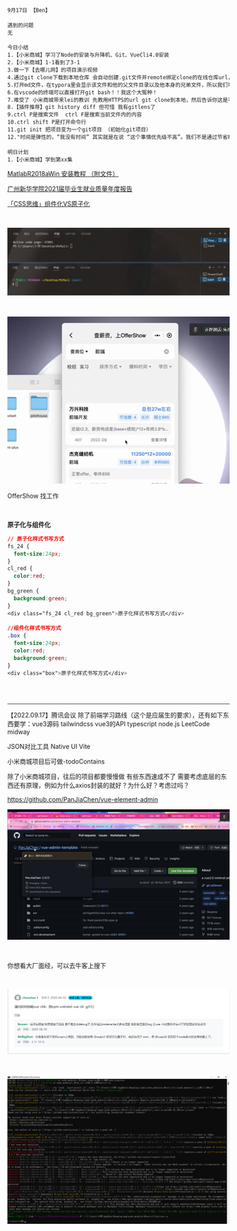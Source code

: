 ```html
9月17日 【Ben】

遇到的问题
无

今日小结
1.【小米商城】学习了Node的安装与升降机、Git、VueCli4.0安装
2.【小米商城】1-1看到了3-1
3.做一下【去哪儿网】的项目演示视频
4.通过git clone下载到本地仓库 会自动创建.git文件并remote绑定clone的在线仓库url，这样就不用自己手动git init和git remote 很方便
5.打开md文件，在typora里会显示该文件和他的父文件目录以及他本身的兄弟文件，所以我们可以把笔记的md文件建在根目录下，这样可以方便的打开整个项目文件夹
6.在vscode的终端可以直接打开git bash！！我这个大冤种！
7.难受了 小米商城带来lei的教训 先教用HTTPS的url git clone到本地，然后告诉你这是不行的，要用SSH的url才能使用公钥私钥，你直接说这有个坑就好了，为什么要让我跳下去再爬出来 给我难忘的回忆呢[emo/doge]
8.【插件推荐】git history diff 但可惜 我有gitlens了
9.ctrl P是搜索文件  ctrl F是搜索当前文件内的内容
10.ctrl shift P是打开命令行
11.git init 把项目变为一个git项目 （初始化git项目）
12."时间是弹性的，“我没有时间” 其实就是在说 “这个事情优先级不高”。我们不是通过节省时间来打造我们想过的生活，我们应该先建立我们想要的生活，时间就会自然而然节省出来"

明日计划
1.【小米商城】学到第xx集
```

[MatlabR2018aWin 安装教程 （附文件）](https://blog.csdn.net/weixin_45322373/article/details/122565250)

[广州新华学院2021届毕业生就业质量年度报告](http://js.bysjy.com.cn/default/quality_report/pdf.html?fileUrl=https://yun-campus-res.oss-cn-shenzhen.aliyuncs.com/document/1640941769-3160.pdf)

[「CSS思维」组件化VS原子化](https://zhuanlan.zhihu.com/p/39476410)

​	

![打开git bash在vscode终端](9月17日.assets/image-20220917175623237.png)

​	

![image-20220917155958557](9月17日.assets/image-20220917155958557.png)

OfferShow 找工作

​	

**原子化与组件化**

```css
// 原子化样式书写方式
fs_24 {
  font-size:24px;
}
cl_red {
  color:red;
}
bg_green {
  background:green;
}
<div class="fs_24 cl_red bg_green">原子化样式书写方式</div>
 
//组件化样式书写方式
.box { 
  font-size:24px;
  color:red;
  background:green;
}
<div class="box">原子化样式书写方式</div>
 
```

​	

---------------------------
【2022.09.17】腾讯会议
除了前端学习路线（这个是应届生的要求），还有如下东西要学：vue3源码 tailwindcss vue3的API typescript node.js LeetCode midway

JSON对比工具
Native UI
Vite

小米商城项目后可做-todoContains

除了小米商城项目，往后的项目都要慢慢做 有些东西速成不了 需要考虑底层的东西还有原理，例如为什么axios封装的就好？为什么好？考虑过吗？

https://github.com/PanJiaChen/vue-element-admin

![image-20220917162507387](9月17日.assets/image-20220917162507387.png)

​	

你想看大厂面经，可以去牛客上搜下

​	

![image-20220917231914735](9月17日.assets/image-20220917231914735.png)

​	

![image-20220918004725383](9月17日.assets/image-20220918004725383.png)

